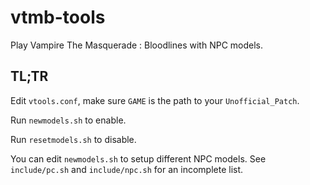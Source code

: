# vtmb-tools

Play Vampire The Masquerade : Bloodlines with NPC models.

## TL;TR

Edit `vtools.conf`, make sure `GAME` is the path to your `Unofficial_Patch`.

Run `newmodels.sh` to enable.

Run `resetmodels.sh` to disable.

You can edit `newmodels.sh` to setup different NPC models. See `include/pc.sh`
and `include/npc.sh` for an incomplete list.

